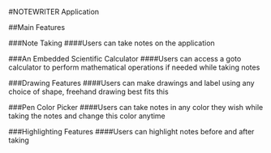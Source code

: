 #NOTEWRITER Application

##Main Features

###Note Taking
####Users can take notes on the application

###An Embedded Scientific Calculator
####Users can access a goto calculator to perform mathematical operations if needed while taking notes

###Drawing Features
####Users can make drawings and label using any choice of shape, freehand drawing best fits this

###Pen Color Picker
####Users can take notes in any color they wish while taking the notes and change this color anytime

###Highlighting Features
####Users can highlight notes before and after taking